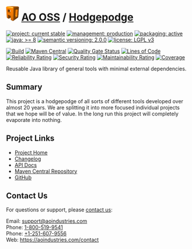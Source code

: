 # [<img src="ao-logo.png" alt="AO Logo" width="35" height="40">](https://github.com/ao-apps) [AO OSS](https://github.com/ao-apps/ao-oss) / [Hodgepodge](https://github.com/ao-apps/ao-hodgepodge)

[![project: current stable](https://oss.aoapps.com/ao-badges/project-current-stable.svg)](https://aoindustries.com/life-cycle#project-current-stable)
[![management: production](https://oss.aoapps.com/ao-badges/management-production.svg)](https://aoindustries.com/life-cycle#management-production)
[![packaging: active](https://oss.aoapps.com/ao-badges/packaging-active.svg)](https://aoindustries.com/life-cycle#packaging-active)  
[![java: &gt;= 8](https://oss.aoapps.com/ao-badges/java-8.svg)](https://docs.oracle.com/javase/8/)
[![semantic versioning: 2.0.0](https://oss.aoapps.com/ao-badges/semver-2.0.0.svg)](https://semver.org/spec/v2.0.0.html)
[![license: LGPL v3](https://oss.aoapps.com/ao-badges/license-lgpl-3.0.svg)](https://www.gnu.org/licenses/lgpl-3.0)

[![Build](https://github.com/ao-apps/ao-hodgepodge/workflows/Build/badge.svg?branch=master)](https://github.com/ao-apps/ao-hodgepodge/actions?query=workflow%3ABuild)
[![Maven Central](https://maven-badges.herokuapp.com/maven-central/com.aoapps/ao-hodgepodge/badge.svg)](https://maven-badges.herokuapp.com/maven-central/com.aoapps/ao-hodgepodge)
[![Quality Gate Status](https://sonarcloud.io/api/project_badges/measure?branch=master&project=com.aoapps%3Aao-hodgepodge&metric=alert_status)](https://sonarcloud.io/dashboard?branch=master&id=com.aoapps%3Aao-hodgepodge)
[![Lines of Code](https://sonarcloud.io/api/project_badges/measure?branch=master&project=com.aoapps%3Aao-hodgepodge&metric=ncloc)](https://sonarcloud.io/component_measures?branch=master&id=com.aoapps%3Aao-hodgepodge&metric=ncloc)  
[![Reliability Rating](https://sonarcloud.io/api/project_badges/measure?branch=master&project=com.aoapps%3Aao-hodgepodge&metric=reliability_rating)](https://sonarcloud.io/component_measures?branch=master&id=com.aoapps%3Aao-hodgepodge&metric=Reliability)
[![Security Rating](https://sonarcloud.io/api/project_badges/measure?branch=master&project=com.aoapps%3Aao-hodgepodge&metric=security_rating)](https://sonarcloud.io/component_measures?branch=master&id=com.aoapps%3Aao-hodgepodge&metric=Security)
[![Maintainability Rating](https://sonarcloud.io/api/project_badges/measure?branch=master&project=com.aoapps%3Aao-hodgepodge&metric=sqale_rating)](https://sonarcloud.io/component_measures?branch=master&id=com.aoapps%3Aao-hodgepodge&metric=Maintainability)
[![Coverage](https://sonarcloud.io/api/project_badges/measure?branch=master&project=com.aoapps%3Aao-hodgepodge&metric=coverage)](https://sonarcloud.io/component_measures?branch=master&id=com.aoapps%3Aao-hodgepodge&metric=Coverage)

Reusable Java library of general tools with minimal external dependencies.

## Summary
This project is a hodgepodge of all sorts of different tools developed over
almost 20 years.  We are splitting it into more focused individual projects
that we hope will be of value.  In the long run this project will completely
evaporate into nothing.

## Project Links
* [Project Home](https://oss.aoapps.com/hodgepodge/)
* [Changelog](https://oss.aoapps.com/hodgepodge/changelog)
* [API Docs](https://oss.aoapps.com/hodgepodge/apidocs/)
* [Maven Central Repository](https://central.sonatype.com/artifact/com.aoapps/ao-hodgepodge)
* [GitHub](https://github.com/ao-apps/ao-hodgepodge)

## Contact Us
For questions or support, please [contact us](https://aoindustries.com/contact):

Email: [support@aoindustries.com](mailto:support@aoindustries.com)  
Phone: [1-800-519-9541](tel:1-800-519-9541)  
Phone: [+1-251-607-9556](tel:+1-251-607-9556)  
Web: https://aoindustries.com/contact
